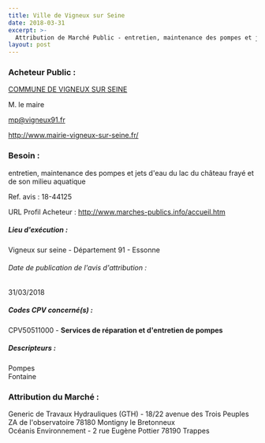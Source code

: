 ```yaml
---
title: Ville de Vigneux sur Seine
date: 2018-03-31
excerpt: >-
  Attribution de Marché Public - entretien, maintenance des pompes et jets d'eau du lac du château frayé et de son milieu aquatique
layout: post
---
```


### Acheteur Public : 
<a href="/acheteur-33/siren-219106572"> COMMUNE DE VIGNEUX SUR SEINE</a><br/>

M. le maire

mp@vigneux91.fr


http://www.mairie-vigneux-sur-seine.fr/
### Besoin :

entretien, maintenance des pompes et jets d'eau du lac du château frayé et de son milieu aquatique

Ref. avis : 18-44125

URL Profil Acheteur : http://www.marches-publics.info/accueil.htm

##### Lieu d'exécution :

Vigneux sur seine - Département 91 - Essonne

###### Date de publication de l'avis d'attribution : 
31/03/2018

##### Codes CPV concerné(s) :
CPV50511000 - **Services de réparation et d'entretien de pompes** <br/>

##### Descripteurs :
Pompes <br/>
Fontaine <br/>

### Attribution du Marché :
Generic de Travaux Hydrauliques (GTH) - 18/22 avenue des Trois Peuples ZA de l'observatoire 78180 Montigny le Bretonneux <br/>
Océanis Environnement - 2 rue Eugène Pottier 78190 Trappes <br/>
